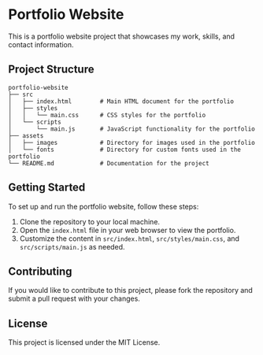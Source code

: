 # Portfolio Website

This is a portfolio website project that showcases my work, skills, and contact information. 

## Project Structure

```
portfolio-website
├── src
│   ├── index.html        # Main HTML document for the portfolio
│   ├── styles
│   │   └── main.css      # CSS styles for the portfolio
│   └── scripts
│       └── main.js       # JavaScript functionality for the portfolio
├── assets
│   ├── images            # Directory for images used in the portfolio
│   └── fonts             # Directory for custom fonts used in the portfolio
└── README.md             # Documentation for the project
```

## Getting Started

To set up and run the portfolio website, follow these steps:

1. Clone the repository to your local machine.
2. Open the `index.html` file in your web browser to view the portfolio.
3. Customize the content in `src/index.html`, `src/styles/main.css`, and `src/scripts/main.js` as needed.

## Contributing

If you would like to contribute to this project, please fork the repository and submit a pull request with your changes.

## License

This project is licensed under the MIT License.